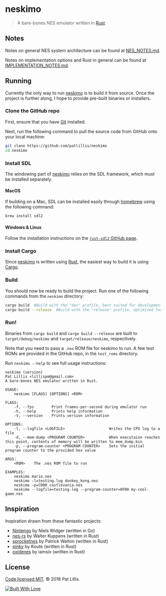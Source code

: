 # neskimo

> A bare-bones NES emulator written in [Rust](https://www.rust-lang.org).

## Notes

Notes on general NES system architecture can be found at
[NES_NOTES.md](NES_NOTES.md).

Notes on implementation options and Rust in general can be found at
[IMPLEMENTATION_NOTES.md](IMPLEMENTATION_NOTES.md).

## Running

Currently the only way to run [neskimo](https://github.com/patlillis/neskimo) is
to build it from source. Once the project is further along, I hope to provide
pre-built binaries or installers.

### Clone the GitHub repo

First, ensure that you have [Git](https://git-scm.com/) installed.

Next, run the following command to pull the source code from GitHub onto your
local machine:

```bash
git clone https://github.com/patlillis/neskimo
cd neskimo
```

### Install SDL

The windowing part of [neskimo](https://github.com/patlillis/neskimo) relies on
the SDL framework, which must be installed separately.

#### MacOS

If building on a Mac, SDL can be installed easily through
[homebrew](https://brew.sh/) using the following command:

```bash
brew install sdl2
```

#### Windows & Linux

Follow the installation instructions on the [`rust-sdl2` GitHub page](https://github.com/Rust-SDL2/rust-sdl2/blob/master/README.md).

### Install Cargo

Since [neskimo](https://github.com/patlillis/neskimo) is written using
[Rust](https://www.rust-lang.org), the easiest way to build it is using
[Cargo](crates.io/install).

### Build

You should now be ready to build the project. Run one of the following commands
from the `neskimo` directory:

```bash
cargo build  #Build with the "dev" profile, best suited for development or debugging.
cargo build --release  #Build with the "release" profile, optimized for release builds.
```

### Run!

Binaries from `cargo build` and `cargo build --release` are built to
`target/debug/neskimo` and `target/release/neskimo`, respectively.

Note that you need to pass a `.nes` ROM file for neskimo to run. A few test ROMs
are provided in the GitHub repo, in the `test_roms` directory.

Run `neskimo --help` to see full usage instructions:

```
neskimo (version)
Pat Lillis <lillispm@gmail.com>
A bare-bones NES emulator written in Rust.

USAGE:
    neskimo [FLAGS] [OPTIONS] <ROM>

FLAGS:
    -f, --fps        Print frames-per-second during emulator run
    -h, --help       Prints help information
    -V, --version    Prints version information

OPTIONS:
    -l, --logfile <LOGFILE>                    Writes the CPU log to a file
    -d, --mem-dump <PROGRAM COUNTER>           When executaion reaches this point, contents of memory will be written to mem_dump.bin
    -p, --program-counter <PROGRAM COUNTER>    Sets the initial program counter to the provided hex value

ARGS:
    <ROM>    The .nes ROM file to run

EXAMPLES:
    neskimo mario.nes
    neskimo -l=testing.log donkey_kong.nes
    neskimo -p=C000 castlevania.nes
    neskimo --logfile=testing.log --program-counter=0F00 my-cool-game.nes
```

## Inspiration

Inspiration drawn from these fantastic projects:

- [Nintengo](https://github.com/nwidger/nintengo) by Niels Widger (written in
  Go)
- [nes-rs](https://github.com/Reshurum/nes-rs) by Walter Kuppens (written in
  Rust)
- [sprocketnes](https://github.com/pcwalton/sprocketnes) by Patrick Walton
  (written in Rust)
- [pinky](https://github.com/koute/pinky) by Koute (written in Rust)
- [oxidenes](https://github.com/iamsix/oxidenes) by iamsix (written in Rust)

## License

[Code licensed MIT](LICENSE). © 2018 Pat Lillis.

[![Built With
Love](http://forthebadge.com/images/badges/built-with-love.svg)](http://forthebadge.com)
